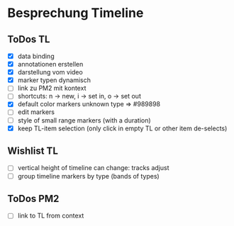 # Besprechung Timeline

## ToDos TL

- [x] data binding
- [x] annotationen erstellen
- [x] darstellung vom video
- [x] marker typen dynamisch
- [ ] link zu PM2 mit kontext
- [ ] shortcuts: n -> new, i -> set in, o -> set out
- [x] default color markers unknown type => #989898
- [ ] edit markers
- [ ] style of small range markers (with a duration)
- [x] keep TL-item selection (only click in empty TL or other item de-selects)

## Wishlist TL

- [ ] vertical height of timeline can change: tracks adjust
- [ ] group timeline markers by type (bands of types)

## ToDos PM2

- [ ] link to TL from context
